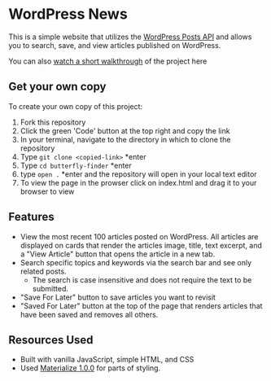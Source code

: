 # WordPress News

This is a simple website that utilizes the [WordPress Posts API](https://techcrunch.com/wp-json/wp/v2/posts?per_page=100&context=embed) and allows you to search, save, and view articles published on WordPress.

You can also [watch a short walkthrough](https://www.loom.com/share/6263bf38e5384d89a95a7bf816c2bc3e) of the project here

## Get your own copy
To create your own copy of this project:
1. Fork this repository
2. Click the green 'Code' button at the top right and copy the link
3. In your terminal, navigate to the directory in which to clone the repository
4. Type `git clone <copied-link>` *enter 
5. Type `cd butterfly-finder` *enter 
6. type `open .` *enter and the repository will open in your local text editor 
7. To view the page in the prowser click on index.html and drag it to your browser to view 

## Features
* View the most recent 100 articles posted on WordPress. All articles are displayed on cards that render the articles image, title, text excerpt, and a "View Article" button that opens the article in a new tab. 
* Search specific topics and keywords via the search bar and see only related posts. 
    * The search is case insensitive and does not require the text to be submitted. 
* "Save For Later" button to save articles you want to revisit
* "Saved For Later" button at the top of the page that renders articles that have been saved and removes all others.  


## Resources Used
* Built with vanilla JavaScript, simple HTML, and CSS 
* Used [Materialize 1.0.0](https://materializecss.com/) for parts of styling.  



